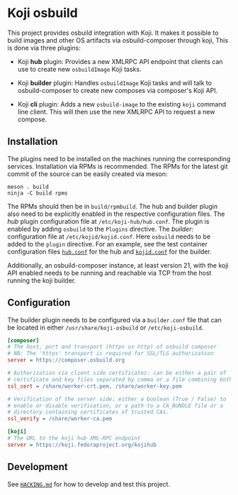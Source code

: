 # Koji osbuild

This project provides osbuild integration with Koji. It makes it possible
to build images and other OS artifacts via osbuild-composer through koji,
This is done via three plugins:

 - Koji **hub** plugin: Provides a new XMLRPC API endpoint that clients
   can use to create new `osbuildImage` Koji tasks.

 - Koji **builder** plugin: Handles `osbuildImage` Koji tasks and will talk
   to osbuild-composer to create new composes via composer's Koji API.

 - Koji **cli** plugin: Adds a new `osbuild-image` to the existing `koji`
   command line client. This will then use the new XMLRPC API to request a
   new compose.


## Installation

The plugins need to be installed on the machines running the corresponding
services. Installation via RPMs is recommended. The RPMs for the latest git
commit of the source can be easily created via meson:

```
meson . build
ninja -C build rpms
```

The RPMs should then be in `build/rpmbuild`. The hub and builder plugin
also need to be explicitly enabled in the respective configuration files.
The *hub* plugin configuration file at `/etc/koji-hub/hub.conf`. The
plugin is enabled by adding `osbuild` to the `Plugins` directive. The
*builder*: configuration file at `/etc/kojid/kojid.conf`. Here `osbuild`
needs to be added to the `plugin` directive.
For an example, see the test container configuration files
[`hub.conf`](test/container/hub/hub.conf) for the hub and
[`kojid.conf`](container/builder/kojid.conf) for the builder.

Additionally, an osbuild-composer instance, at least version 21, with the
koji API enabled needs to be running and reachable via TCP from the host
running the koji builder.


## Configuration

The builder plugin needs to be configured via a `builder.conf` file that
can be located in either `/usr/share/koji-osbuild` or `/etc/koji-osbuild`.

```ini
[composer]
# The host, port and transport (https vs http) of osbuild composer
# NB: The 'https' transport is required for SSL/TLS authorization
server = https://composer.osbuild.org

# Authorization via client side certificates: can be either a pair of
# certificate and key files separated by comma or a file combining both.
ssl_cert = /share/worker-crt.pem, /share/worker-key.pem

# Verification of the server side: either a boolean (True / False) to
# enable or disable verification, or a path to a CA_BUNDLE file or a
# directory containing certificates of trusted CAs.
ssl_verify = /share/worker-ca.pem

[koji]
# The URL to the koji hub XML-RPC endpoint
server = https://koji.fedoraproject.org/kojihub
```


## Development

See [`HACKING.md`](HACKING.md) for how to develop and test this project.
